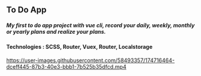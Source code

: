 ## To Do App

##### My first to do app project with vue cli, record your daily, weekly, monthly or yearly plans and realize your plans.

#### Technologies : SCSS, Router, Vuex, Router, Localstorage

https://user-images.githubusercontent.com/58493357/174716464-dceff445-87b3-40e3-bbb1-7b525b35dfcd.mp4

